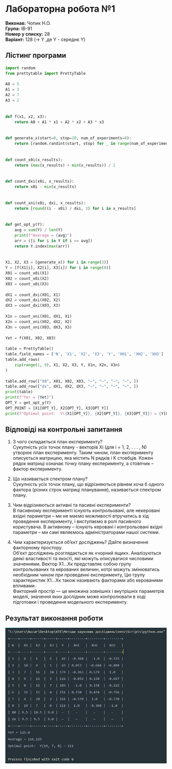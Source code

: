 # Лабораторна робота №1
**Виконав:** Чопик Н.О. <br>
**Група:** ІВ-91 <br>
**Номер у списку:** 28 <br>
**Варіант:** 128 (→ Y ,де Y - середнє Y)


## Лістинг програми
```python
import random
from prettytable import PrettyTable

A0 = 5
A1 = 3
A2 = 7
A3 = 2


def f(x1, x2, x3):
    return A0 + A1 * x1 + A2 * x2 + A3 * x3


def generate_x(start=0, stop=20, num_of_experiments=8):
    return [random.randint(start, stop) for _ in range(num_of_experiments)]


def count_x0i(x_results):
    return (max(x_results) + min(x_results)) / 2


def count_dxi(x0i, x_results):
    return x0i - min(x_results)


def count_xni(x0i, dxi, x_results):
    return [round((i - x0i) / dxi, 3) for i in x_results]


def get_opt_y(Y):
    avg = sum(Y) / len(Y)
    print(f"Average = {avg}")
    arr = ([i for i in Y if i <= avg])
    return Y.index(max(arr))


X1, X2, X3 = [generate_x() for i in range(3)]
Y = [f(X1[i], X2[i], X3[i]) for i in range(8)]
X01 = count_x0i(X1)
X02 = count_x0i(X2)
X03 = count_x0i(X3)

dX1 = count_dxi(X01, X1)
dX2 = count_dxi(X02, X2)
dX3 = count_dxi(X03, X3)

X1n = count_xni(X01, dX1, X1)
X2n = count_xni(X02, dX2, X2)
X3n = count_xni(X03, dX3, X3)

Yet = f(X01, X02, X03)

table = PrettyTable()
table.field_names = ['N', 'X1', 'X2', 'X3', 'Y', 'XH1', 'XH2', 'XH3']
table.add_rows(
    zip(range(1, 9), X1, X2, X3, Y, X1n, X2n, X3n)
)

table.add_row(["X0", X01, X02, X03, "—", "—", "—", "—", ])
table.add_row(["dx", dX1, dX2, dX3, "—", "—", "—", "—", ])
print(table)
print(f"Yет = {Yet}")
OPT_Y = get_opt_y(Y)
OPT_POINT = [X1[OPT_Y], X2[OPT_Y], X3[OPT_Y]]
print(f"Optimal point:  Y({X1[OPT_Y]}, {X2[OPT_Y]}, {X3[OPT_Y]}) = {Y[OPT_Y]}")
```

## Відповіді на контрольні запитання

1. З чого складається план експерименту? <br>
Сукупність усіх точок плану - векторів Xi  (для i = 1, 2, . . . , N)  утворює план експерименту. Таким чином, план експерименту описується матрицею, яка містить N рядків і K стовбців. Кожен рядок матриці означає точку плану експерименту, а стовпчик – фактор експерименту. 

2. Що називається спектром плану? <br>
Сукупність усіх точок плану, що відрізняються рівнем хоча б одного фактора (різних строк матриці планування), називається спектром плану. 

3. Чим відрізняються активні та пасивні експерименти? <br>
В пасивному експерименті існують контрольовані, але некеровані вхідні параметри – ми не маємо можливості втручатись в хід проведення експерименту, і виступаємо в ролі пасивного користувача. В активному – існують керовані і контрольовані вхідні параметри – ми самі являємось адміністраторами нашої системи. 

4. Чим характеризується об’єкт досліджень? Дайте визначення факторному простору. <br>
Об’єкт досліджень розглядається як «чорний ящик». Аналізуються деякі властивості та якості, які можуть описуватися числовими значеннями. Вектор Х1…Хк  представляє собою групу контрольованих та керованих величин, котрі можуть змінюватись необхідним чином при проведенні експерименту, Цю групу характеристик Х1…Хк  також називають факторами або керованими впливами.  
Факторний простір — це множина зовнішніх і внутрішніх параметрів моделі, значення яких дослідник може контролювати в ході підготовки і проведення модельного експерименту.


## Результат виконання роботи

![Результат](https://github.com/naz-olegovich/MDN_labs/blob/main/Lab1/result.png)
